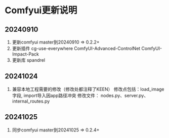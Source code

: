 # Comfyui更新说明

## 20240910
1. 更新comfyui master到20240910 => 0.2.2+
2. 更新插件 
cg-use-everywhere
ComfyUI-Advanced-ControlNet
ComfyUI-Impact-Pack
3. 更新库
spandrel

## 20241024
1. 兼容本地工程需要的修改（修改处都注释了KEEN）
   修改点包括：load_image字段, import导入因app路径冲突
   修改文件： nodes.py、server.py、internal_routes.py

## 20241025
1. 同步comfyui master到20241025 => 0.2.4+
